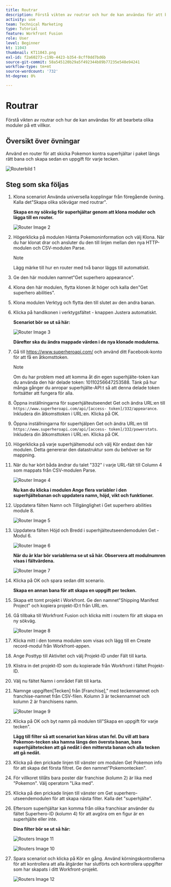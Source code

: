 ```yaml
---
title: Routrar
description: Förstå vikten av routrar och hur de kan användas för att bearbeta olika moduler på ett villkor.
activity: use
team: Technical Marketing
type: Tutorial
feature: Workfront Fusion
role: User
level: Beginner
kt: 11043
thumbnail: KT11043.png
exl-id: f2a60273-c19b-4423-b354-8cff0dd7bd6b
source-git-commit: 58a545120b29a5f492344b89b77235e548e94241
workflow-type: tm+mt
source-wordcount: '732'
ht-degree: 0%

---
```


# Routrar

Förstå vikten av routrar och hur de kan användas för att bearbeta olika moduler på ett villkor.

## Översikt över övningar

Använd en router för att skicka Pokemon kontra superhjältar i paket längs rätt bana och skapa sedan en uppgift för varje tecken.

![Routerbild 1](../12-exercises/assets/routers-walkthrough-1.png)

## Steg som ska följas

1. Klona scenariot Använda universella kopplingar från föregående övning. Kalla det&quot;Skapa olika sökvägar med routrar&quot;.

   **Skapa en ny sökväg för superhjältar genom att klona moduler och lägga till en router.**

   ![Router Image 2](../12-exercises/assets/routers-walkthrough-2.png)

1. Högerklicka på modulen Hämta Pokemoninformation och välj Klona. När du har klonat drar och ansluter du den till linjen mellan den nya HTTP-modulen och CSV-modulen Parse.

   >[!NOTE]
   >
   > Lägg märke till hur en router med två banor läggs till automatiskt.

1. Ge den här modulen namnet&quot;Get superhero appearance&quot;.
1. Klona den här modulen, flytta klonen åt höger och kalla den&quot;Get superhero abilities&quot;.
1. Klona modulen Verktyg och flytta den till slutet av den andra banan.
1. Klicka på handikonen i verktygsfältet - knappen Justera automatiskt.

   **Scenariot bör se ut så här:**

   ![Router Image 3](../12-exercises/assets/routers-walkthrough-3.png)

   **Därefter ska du ändra mappade värden i de nya klonade modulerna.**

1. Gå till <https://www.superheroapi.com/> och använd ditt Facebook-konto för att få en åtkomsttoken.

   >[!NOTE]
   >
   >Om du har problem med att komma åt din egen superhjälte-token kan du använda den här delade token: 10110256647253588. Tänk på hur många gånger du anropar superhjälte-API:t så att denna delade token fortsätter att fungera för alla.

1. Öppna inställningarna för superhjälteutseendet Get och ändra URL:en till `https://www.superheroapi.com/api/[access- token]/332/appearance`. Inkludera din åtkomsttoken i URL:en. Klicka på OK.
1. Öppna inställningarna för superhjälpen Get och ändra URL:en till `https://www.superheroapi.com/api/[access- token]/332/powerstats`. Inkludera din åtkomsttoken i URL:en. Klicka på OK.
1. Högerklicka på varje superhjältemodul och välj Kör endast den här modulen. Detta genererar den datastruktur som du behöver se för mappning.
1. När du har kört båda ändrar du talet &quot;332&quot; i varje URL-fält till Column 4 som mappats från CSV-modulen Parse.

   ![Router Image 4](../12-exercises/assets/routers-walkthrough-4.png)

   **Nu kan du klicka i modulen Ange flera variabler i den superhjältebanan och uppdatera namn, höjd, vikt och funktioner.**

1. Uppdatera fälten Namn och Tillgänglighet i Get superhero abilities module 8.

   ![Router Image 5](../12-exercises/assets/routers-walkthrough-5.png)

1. Uppdatera fälten Höjd och Bredd i superhjälteutseendemodulen Get - Modul 6.

   ![Router Image 6](../12-exercises/assets/routers-walkthrough-6.png)

   **När du är klar bör variablerna se ut så här. Observera att modulnumren visas i fältvärdena.**

   ![Router Image 7](../12-exercises/assets/routers-walkthrough-7.png)

1. Klicka på OK och spara sedan ditt scenario.

   **Skapa en annan bana för att skapa en uppgift per tecken.**

1. Skapa ett tomt projekt i Workfront. Ge den namnet&quot;Shipping Manifest Project&quot; och kopiera projekt-ID:t från URL:en.
1. Gå tillbaka till Workfront Fusion och klicka mitt i routern för att skapa en ny sökväg.

   ![Router Image 8](../12-exercises/assets/routers-walkthrough-8.png)

1. Klicka mitt i den tomma modulen som visas och lägg till en Create record-modul från Workfront-appen.
1. Ange Posttyp till Aktivitet och välj Projekt-ID under Fält till karta.
1. Klistra in det projekt-ID som du kopierade från Workfront i fältet Projekt-ID.
1. Välj nu fältet Namn i området Fält till karta.
1. Namnge uppgiften[Tecken] från [Franchise],&quot; med teckennamnet och franchise-namnet från CSV-filen. Kolumn 3 är teckennamnet och kolumn 2 är franchisens namn.

   ![Router Image 9](../12-exercises/assets/routers-walkthrough-9.png)

1. Klicka på OK och byt namn på modulen till&quot;Skapa en uppgift för varje tecken&quot;.

   **Lägg till filter så att scenariot kan köras utan fel. Du vill att bara Pokemon-tecken ska hamna längs den översta banan, bara superhjältetecken att gå nedåt i den mittersta banan och alla tecken att gå nedåt.**

1. Klicka på den prickade linjen till vänster om modulen Get Pokemon info för att skapa det första filtret. Ge den namnet&quot;Pokemontecken&quot;.
1. För villkoret tillåts bara poster där franchise (kolumn 2) är lika med &quot;Pokemon&quot;. Välj operatorn &quot;Lika med&quot;.
1. Klicka på den prickade linjen till vänster om Get superhero-utseendemodulen för att skapa nästa filter. Kalla det &quot;superhjälte&quot;.
1. Eftersom superhjältar kan komma från olika franchisar använder du fältet Superhero-ID (kolumn 4) för att avgöra om en figur är en superhjälte eller inte.

   **Dina filter bör se ut så här:**

   ![Routers Image 11](../12-exercises/assets/routers-walkthrough-11.png)

   ![Routers Image 10](../12-exercises/assets/routers-walkthrough-10.png)

1. Spara scenariot och klicka på Kör en gång. Använd körningskontrollerna för att kontrollera att alla åtgärder har slutförts och kontrollera uppgifter som har skapats i ditt Workfront-projekt.

   ![Routers Image 12](../12-exercises/assets/routers-walkthrough-12.png)
